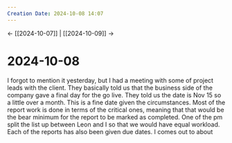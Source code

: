 ```yaml
---
Creation Date: 2024-10-08 14:07
---
```


<- [[2024-10-07]] | [[2024-10-09]]  ->

# 2024-10-08
I forgot to mention it yesterday, but I had a meeting with some of project leads with the client. They basically told us that the business side of the company gave a final day for the go live. They told us the date is Nov 15 so a little over a month. This is a fine date given the circumstances. Most of the report work is done in terms of the critical ones, meaning that that would be the bear minimum for the report to be marked as completed. One of the pm split the list up between Leon and I so that we would have equal workload. Each of the reports has also been given due dates. I comes out to about 